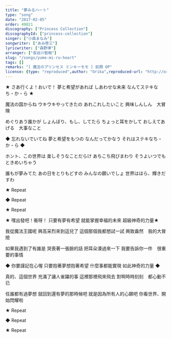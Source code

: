 ```yaml
---
title: "夢みるハート"
type: "song"
date: "2017-02-05"
order: 49021
discography: ["Princess Collection"]
discographyId: ["princess-collection"]
singer: ["小森まなみ"]
songwriter: ["あみ啓三"]
lyricwriter: ["森野律"]
arranger: ["長谷川智樹"]
slug: "/songs/yume-mi-ru-heart"
tags: []
remarks: "[ 魔法のプリンセス ミンキーモモ ] 前期 OP"
license: {type: "reproduced",author: "Orika",reproduced-url: "http://orikamushi.myweb.hinet.net",reproduced-website: "織歌蟲"}
---
```


★ さあ行くよ！おいで！ 
夢と希望があれば 
しあわせな未来 
なんてステキなち・か・ら ★ 

魔法の国からね 
ウキウキやってきたの 
あれこれしたいこと 
興味しんしん　大冒険 

めぐりあう誰かが 
しょんぼり、もし、してたら 
ちょっと耳をかして 
おしえてあげる　大事なこと 

◆ 忘れないでいてね 
夢と希望をもつの 
なんだってかなう 
それはステキなち・か・ら ◆ 

ホント、この世界は 
楽しそうなことだらけ 
あちこち飛びまわり 
そうよいつでも　ときめいちゃう 

誰もが夢みてた 
あの日をとりもどすの 
みんなの願いでしょ 
世界はほら、輝きだすわ 

★ Repeat 

◆ Repeat 

★ Repeat

<!-- 翻译 -->

★ 嘿出發吧！衝呀！ 
只要有夢有希望
就能掌握幸福的未來
超級神奇的力量★ 

我從魔法王國呢
興高采烈來到這兒了
這個那個我都想試一試
興致盎然　我的大冒險

如果我遇到了有誰是
哭喪著一張臉的話
把耳朵湊過來一下
我要告訴你一件　很重要的事情

◆ 你要謹記在心喔
只要抱著夢想抱著希望
什麼事都能實現
如此神奇的力量 ◆ 

真的、這個世界
充滿了讓人雀躍的事
這裡那裡飛來飛去
對啊時時刻刻　都心動不已

任誰都有過夢想
就回到還有夢的那時候吧
就是因為所有人的心願吧
你看世界、開始閃耀啦

★ Repeat 

◆ Repeat 

★ Repeat
